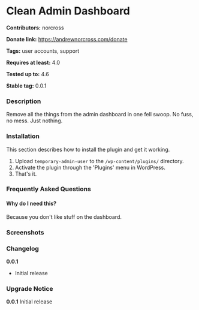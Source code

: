 Clean Admin Dashboard
=====================

**Contributors:** norcross

**Donate link:** https://andrewnorcross.com/donate

**Tags:** user accounts, support

**Requires at least:** 4.0

**Tested up to:** 4.6

**Stable tag:** 0.0.1


### Description ###

Remove all the things from the admin dashboard in one fell swoop. No fuss, no mess. Just nothing.


### Installation ###

This section describes how to install the plugin and get it working.

1. Upload `temporary-admin-user` to the `/wp-content/plugins/` directory.
1. Activate the plugin through the 'Plugins' menu in WordPress.
1. That's it.

### Frequently Asked Questions ###

#### Why do I need this? ####

Because you don't like stuff on the dashboard.


### Screenshots ###


### Changelog ###

**0.0.1**
* Initial release


### Upgrade Notice ###

**0.0.1**
Initial release
